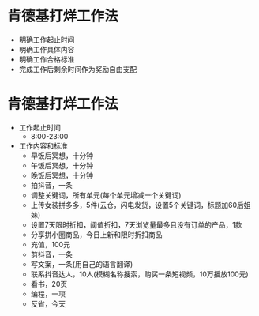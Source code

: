 # 肯德基打烊工作法

 - 明确工作起止时间
 - 明确工作具体内容
 - 明确工作合格标准
 - 完成工作后剩余时间作为奖励自由支配

# 肯德基打烊工作法

- 工作起止时间
  - 8:00-23:00
- 工作内容和标准
  - 早饭后冥想，十分钟
  - 午饭后冥想，十分钟
  - 晚饭后冥想，十分钟
  - 拍抖音，一条
  - 调整关键词，所有单元(每个单元增减一个关键词)
  - 上传女装拼多多，5件(云仓，闪电发货，设置5个关键词，标题加60后姐妹)
  - 设置7天限时折扣，阈值折扣，7天浏览量最多且没有订单的产品，1款
  - 分享拼小圈商品，今日上新和限时折扣商品
  - 充值，100元
  - 剪抖音，一条
  - 写文案，一条(用自己的语言翻译)
  - 联系抖音达人，10人(模糊名称搜索，购买一条短视频，10万播放100元)
  - 看书，20页
  - 编程，一项
  - 反省，今天
